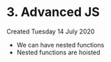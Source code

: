 # 3. Advanced JS
Created Tuesday 14 July 2020

- We can have nested functions
- Nested functions are hoisted

